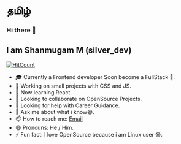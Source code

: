 # தமிழ்
### Hi there 👋
## I am Shanmugam M (silver_dev) 
[![HitCount](http://hits.dwyl.com/Joker-Bat/Joker-Bat.svg)](http://hits.dwyl.com/Joker-Bat/Joker-Bat)

- 🎓 Currently a Frontend developer Soon become a FullStack 🤗. 
- 🔭 Working on small projects with CSS and JS.
- 🌱 Now learning React.
- 👯 Looking to collaborate on OpenSource Projects.
- 🤔 Looking for help with Career Guidance.
- 💬 Ask me about what i know😅.
- 📫 How to reach me: [Email](shanmugam091098@gmail.com)
- 😄 Pronouns: He / Him.
- ⚡ Fun fact: I love OpenSource because i am Linux user 😎.

